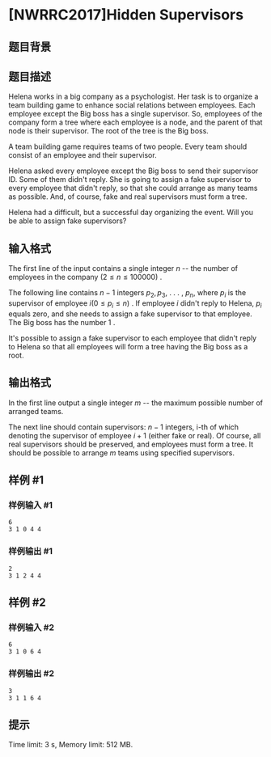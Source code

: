 # [NWRRC2017]Hidden Supervisors

## 题目背景



## 题目描述



Helena works in a big company as a psychologist. Her task is to organize a team building game to enhance social relations between employees. Each employee except the Big boss has a single supervisor. So, employees of the company form a tree where each employee is a node, and the parent of that node is their supervisor. The root of the tree is the Big boss.

A team building game requires teams of two people. Every team should consist of an employee and their supervisor.

Helena asked every employee except the Big boss to send their supervisor ID. Some of them didn't reply. She is going to assign a fake supervisor to every employee that didn't reply, so that she could arrange as many teams as possible. And, of course, fake and real supervisors must form a tree.

Helena had a difficult, but a successful day organizing the event. Will you be able to assign fake supervisors?



## 输入格式



The first line of the input contains a single integer $n$ -- the number of employees in the company $(2 \le n \le 100 000)$ .

The following line contains $n − 1$ integers $p_{2}, p_{3},$ . . . , $p_{n},$ where $p_{i}$ is the supervisor of employee $i (0 \le p_{i} \le n)$ . If employee $i$ didn't reply to Helena, $p_{i}$ equals zero, and she needs to assign a fake supervisor to that employee. The Big boss has the number $1$ .

It's possible to assign a fake supervisor to each employee that didn't reply to Helena so that all employees will form a tree having the Big boss as a root.



## 输出格式



In the first line output a single integer $m$ -- the maximum possible number of arranged teams.

The next line should contain supervisors: $n−1$ integers, i-th of which denoting the supervisor of employee $i + 1$ (either fake or real). Of course, all real supervisors should be preserved, and employees must form a tree. It should be possible to arrange $m$ teams using specified supervisors.



## 样例 #1

### 样例输入 #1
```
6
3 1 0 4 4
```

### 样例输出 #1

```
2
3 1 2 4 4
```

## 样例 #2

### 样例输入 #2
```
6
3 1 0 6 4
```

### 样例输出 #2

```
3
3 1 1 6 4
```

## 提示

Time limit: 3 s, Memory limit: 512 MB. 


